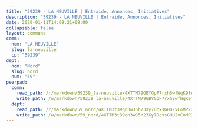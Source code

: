 ```yaml
---
title: "59239 - LA NEUVILLE | Entraide, Annonces, Initiatives"
description: "59239 - LA NEUVILLE | Entraide, Annonces, Initiatives"
date: 2020-01-11T14:09:21+09:00
collapsible: false
layout: commune
comm:
  nom: "LA NEUVILLE"
  slug: la-neuville
  cp: "59239"
dept:
  nom: "Nord"
  slug: nord
  num: "59"
peerpad:
  comm:
    read_path: /r/markdown/59239_la-neuville/4XTTM79GBYGpF7rxhSwfWqK9fwyasjt1D4zDWTZgo9X2c9YRx
    write_path: /w/markdown/59239_la-neuville/4XTTM79GBYGpF7rxhSwfWqK9fwyasjt1D4zDWTZgo9X2c9YRx-K3TgUEAaybnLrxmkJ7aH6mWiXvh6rVWjhQYjAoUoBeWofMFAsR9ZL335nhVuqmpqLuv3D5RV6ohtgr8GCYLJPWi3xcmPKmvGrqqKhTHXvyuyzK7cB4ejpRUXx27nqv8EQmSa4YGi
  dept:
    read_path: /r/markdown/59_nord/4XTTM3t39qn3wJ5h23Xy7DcxsGHU2vCoMP2z3iS4TUn3TrtdJ
    write_path: /w/markdown/59_nord/4XTTM3t39qn3wJ5h23Xy7DcxsGHU2vCoMP2z3iS4TUn3TrtdJ-K3TgTuZGkuZqXfr6fpmH7pGsMT6ndvZQMyRDze5QBt7XScLWHoBi246kLoDKpTH2Yo4f3AFSSJqGc2ozvNww7qPLqsDjpvahxCbQ6F5znbfjp6kVgaDcTYc9LyhwSfYuCevnvZUQ
---
```


